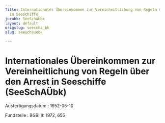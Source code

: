 ```yaml
---
Title: Internationales Übereinkommen zur Vereinheitlichung von Regeln über den Arrest
  in Seeschiffe
jurabk: SeeSchAÜbk
layout: default
origslug: seescha_bk
slug: seeschauebk

---
```


# Internationales Übereinkommen zur Vereinheitlichung von Regeln über den Arrest in Seeschiffe (SeeSchAÜbk)

Ausfertigungsdatum
:   1952-05-10

Fundstelle
:   BGBl II: 1972, 655

